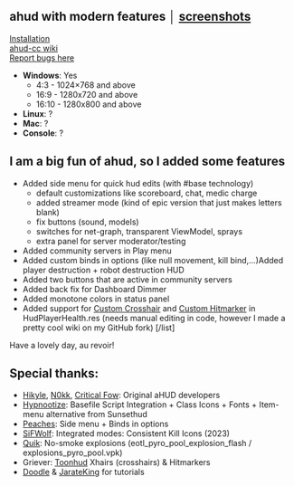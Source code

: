 ## ahud with modern features │ [screenshots](https://imgur.com/a/QQvA4dr)  

[Installation](https://github.com/jakadak/ahud-cc/wiki/Installation)  
[ahud-cc wiki](https://github.com/jakadak/ahud-cc/wiki)  
[Report bugs here](https://github.com/jakadak/ahud-cc/issues/new/choose)

* **Windows**: Yes  
  * 4:3 - 1024×768 and above  
  * 16:9 - 1280x720 and above  
  * 16:10 -  1280x800 and above  
* **Linux**: ?  
* **Mac**: ?  
* **Console**: ?  
  
## I am a big fun of ahud, so I added some features
- Added side menu for quick hud edits (with #base technology)
  - default customizations like scoreboard, chat, medic charge
  - added streamer mode (kind of epic version that just makes letters blank)
  - fix buttons (sound, models)
  - switches for net-graph, transparent ViewModel, sprays
  - extra panel for server moderator/testing
- Added community servers in Play menu
- Added custom binds in options (like null movement, kill bind,...)Added player destruction + robot destruction HUD
- Added two buttons that are active in community servers
- Added back fix for Dashboard Dimmer
- Added monotone colors in status panel
- Added support for [Custom Crosshair](https://github.com/jakadak/ahud-cc/wiki/Crosshair) and [Custom Hitmarker](https://github.com/jakadak/ahud-cc/wiki/Hitmarker) in HudPlayerHealth.res (needs manual editing in code, however I made a pretty cool wiki on my GitHub fork)
[/list]

Have a lovely day, au revoir!
  
## Special thanks:
- [Hikyle](https://github.com/Hikyle), [N0kk](https://github.com/N0kk), [Critical Fow](https://github.com/CriticalFlaw): Original aHUD developers  
- [Hypnootize](https://github.com/Hypnootize): Basefile Script Integration + Class Icons + Fonts + Item-menu alternative from Sunsethud  
- [Peaches](https://github.com/PapaPeach): Side menu + Binds in options  
- [SiFWolf](https://gamebanana.com/members/1417462): Integrated modes: Consistent Kill Icons (2023)  
- [Quik](https://www.teamfortress.tv/user/Quik): No-smoke explosions (eotl_pyro_pool_explosion_flash / explosions_pyro_pool.vpk)  
- Griever: [Toonhud](https://steamcommunity.com/id/griiver/) Xhairs (crosshairs) & Hitmarkers  
- [Doodle](https://doodlesstuff.com/?p=tf2hud) & [JarateKing](https://github.com/JarateKing) for tutorials
